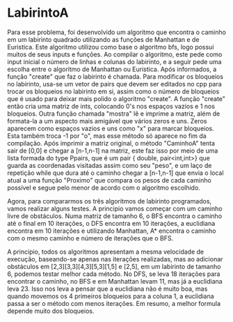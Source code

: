 # LabirintoA
 
Para esse problema, foi desenvolvido um algoritmo que encontra o caminho em um labirinto quadrado utilizando as funções de Manhattan e de Euristica. Este algoritmo utilizou como base o algoritmo bfs, logo possui muitos de seus inputs e funções. Ao compilar o algoritmo, este pede como input inicial o número de linhas e colunas do labirinto, e a seguir pede uma escolha entre o algoritmo de Manhattan ou Euristica. Após informados, a função "create" que faz o labirinto é chamada. Para modificar os bloqueios no labirinto, usa-se um vetor de pairs que devem ser editados no cpp para trocar os bloqueios no labirinto em si, assim como o número de bloqueios que é usado para deixar mais polido o algoritmo "create". A função "create"  então cria uma matriz de ints, colocando 0's nos espaços vazios e 1 nos bloqueios. Outra função chamada "mostra" lê e imprime a matriz, além de formata-la a um aspecto mais amigável que vários zeros e uns. Zeros aparecem como espaços vazios e uns como "x" para marcar bloqueios. Esta também troca -1 por "o", mas esse método só aparece no fim da compilação. Após imprimir a matriz original, o método "CaminhoA" tenta sair de [0,0] e chegar a [n-1,n-1] na matriz, este faz isso por meio de uma lista formada do type Ppairs, que é um pair { double, pair<int,int>} que guarda as coordenadas visitadas assim como seu "peso", e um laço de repetição while que dura até o caminho chegar a [n-1,n-1] que envia o local atual a uma função "Proximo" que compara os pesos de cada caminho possível e segue pelo menor de acordo com o algoritmo escolhido.

Agora, para compararmos os três algoritmos de labirinto programados, vamos realizar alguns testes. A principio vamos começar com um caminho livre de obstáculos. Numa matriz de tamanho 6, o BFS encontra o caminho até o final em 10 iterações, o DFS encontra em 10 iterações, a euclidiana encontra em 10 iterações e utilizando Manhattan, A* encontra o caminho com o mesmo caminho e número de iterações que o BFS. 

A principio, todos os algoritmos apresentam a mesma velocidade de execução, baseando-se apenas nas iterações realizadas, mas ao adicionar obstáculos em [2,3][3,3][4,3][5,3][1,5] e [2,5], em um labirinto de tamanho 6, podemos testar melhor cada método. No DFS, se leva 18 iterações para encontrar o caminho, no BFS e em Manhattan levam 11, mas já a euclidiana leva 23. Isso nos leva a pensar que a euclidiana não é muito boa, mas quando movemos os 4 primeiros bloqueios para a coluna 1, a euclidiana passa a ser o método com menos iterações. Em resumo, a melhor formula depende muito dos bloqueios.